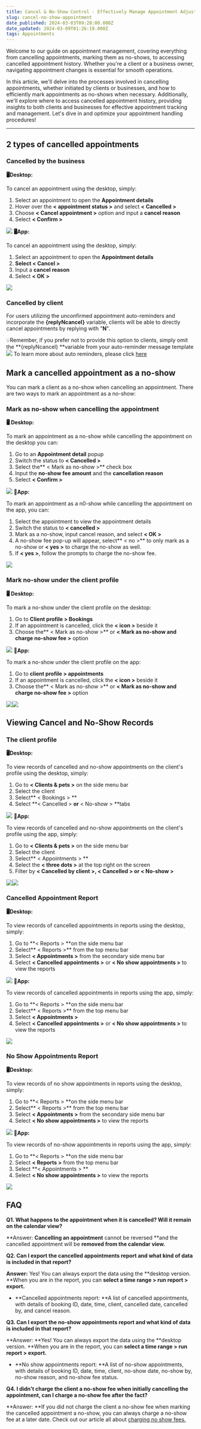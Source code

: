 ```yaml
---
title: Cancel & No-Show Control - Effectively Manage Appointment Adjustments
slug: cancel-no-show-appointment
date_published: 2024-03-03T09:28:00.000Z
date_updated: 2024-03-09T01:26:19.000Z
tags: Appointments
---
```


Welcome to our guide on appointment management, covering everything from cancelling appointments, marking them as no-shows, to accessing cancelled appointment history. Whether you're a client or a business owner, navigating appointment changes is essential for smooth operations.

In this article, we'll delve into the processes involved in cancelling appointments, whether initiated by clients or businesses, and how to efficiently mark appointments as no-shows when necessary. Additionally, we'll explore where to access cancelled appointment history, providing insights to both clients and businesses for effective appointment tracking and management. Let's dive in and optimize your appointment handling procedures!

---

## 2 types of cancelled appointments 

### Cancelled by the business

**🖥️Desktop:**

To cancel an appointment using the desktop, simply:

1. Select an appointment to open the **Appointment details**
2. Hover over the **< appointment status >** and select **< Cancelled >**
3. Choose **< Cancel appointment >** option and input a **cancel reason**
4. Select **< Confirm >**

![](__GHOST_URL__/content/images/2024/03/CleanShot-2024-03-03-at-18.50.10.gif)
**🖥️App:**

To cancel an appointment using the desktop, simply:

1. Select an appointment to open the **Appointment details**
2. **Select < Cancel >**
3. Input a **cancel reason**
4. Select **< OK >**

![](__GHOST_URL__/content/images/2024/03/image-13.png)
### Cancelled by client

For users utilizing the unconfirmed appointment auto-reminders and incorporate the **{replyNcancel}** variable, clients will be able to directly cancel appointments by replying with "**N**". 

💡Remember, if you prefer not to provide this option to clients, simply omit the **{replyNcancel} **variable from your auto-reminder message template
![](__GHOST_URL__/content/images/2024/03/CleanShot-2024-03-03-at-18.50.58@2x.png)
To learn more about auto reminders, please click [here](__GHOST_URL__/appointment-reminder-1st-2nd/)

## Mark a cancelled appointment as a no-show

You can mark a client as a no-show when cancelling an appointment. There are two ways to mark an appointment as a no-show:

### Mark as no-show when cancelling the appointment

**🖥️ Desktop:**

To mark an appointment as a no-show while cancelling the appointment on the desktop you can:

1. Go to an **Appointment detail** popup
2. Switch the status to **< Cancelled >**
3. Select the** < Mark as no-show >** check box
4. Input the **no-show fee amount** and the **cancellation reason**
5. Select **< Confirm >**

![](__GHOST_URL__/content/images/2024/03/CleanShot-2024-03-03-at-18.52.09.gif)
**📱App:**

To mark an appointment as a n0-show while cancelling the appointment on the app, you can:

1. Select the appointment to view the appointment details
2. Switch the status to **< cancelled >**
3. Mark as a no-show, input cancel reason, and select **< OK >**
4. A no-show fee pop-up will appear, select** < no >** to only mark as a no-show or **< yes >** to charge the no-show as well.
5. If **< yes >**, follow the prompts to charge the no-show fee.

![](__GHOST_URL__/content/images/2024/02/image-15.png)
### Mark no-show under the client profile

**🖥️ Desktop:**

To mark a no-show under the client profile on the desktop:

1. Go to **Client profile > Bookings**
2. If an appointment is cancelled, click the **< icon >** beside it
3. Choose the** < Mark as no-show >** or **< Mark as no-show and charge no-show fee >** option

![](__GHOST_URL__/content/images/2024/02/CleanShot-2024-02-08-at-23.09.19@2x.png)
**📱App:**

To mark a no-show under the client profile on the app:

1. Go to **client profile > appointments**
2. If an appointment is cancelled, click the **< icon >** beside it
3. Choose the** < Mark as no-show >** or **< Mark as no-show and charge no-show fee >** option

![](__GHOST_URL__/content/images/2024/02/image-11.png)![](__GHOST_URL__/content/images/2024/02/image-16.png)
## Viewing Cancel and No-Show Records

### The client profile

**🖥️Desktop:**

To view records of cancelled and no-show appointments on the client's profile using the desktop, simply:

1. Go to **< Clients & pets >** on the side menu bar
2. Select the client
3. Select** < Bookings > **
4. Select **< Cancelled > **or** < No-show > **tabs

![](__GHOST_URL__/content/images/2024/03/CleanShot-2024-03-03-at-18.58.56@2x.png)
**📱App:**

To view records of cancelled and no-show appointments on the client's profile using the app, simply:

1. Go to **< Clients & pets >** on the side menu bar
2. Select the client
3. Select** < Appointments > **
4. Select the **< three dots >** at the top right on the screen
5. Filter by **< Cancelled by client >, < Cancelled > **or** < No-show >**

![](__GHOST_URL__/content/images/2024/03/image-10.png)![](__GHOST_URL__/content/images/2024/03/image-11.png)
### Cancelled Appointment Report

**🖥️Desktop:**

To view records of cancelled appointments in reports using the desktop, simply:

1. Go to **< Reports > **on the side menu bar
2. Select** < Reports >** from the top menu bar
3. Select **< Appointments >** from the secondary side menu bar
4. Select **< Cancelled appointments >** or **< No show appointments >** to view the reports

![](__GHOST_URL__/content/images/2024/03/CleanShot-2024-03-03-at-19.04.46@2x.png)
**📱App:**

To view records of cancelled appointments in reports using the app, simply:

1. Go to **< Reports > **on the side menu bar
2. Select** < Reports >** from the top menu bar
3. Select **< Appointments >**
4. Select **< Cancelled appointments >** or **< No show appointments >** to view the reports

![](__GHOST_URL__/content/images/2024/03/image-12.png)
### No Show Appointments Report

**🖥️Desktop:**

To view records of no show appointments in reports using the desktop, simply:

1. Go to **< Reports > **on the side menu bar
2. Select** < Reports >** from the top menu bar
3. Select **< Appointments >** from the secondary side menu bar
4. Select **< No show appointments >** to view the reports

![](__GHOST_URL__/content/images/2024/03/CleanShot-2024-03-03-at-19.04.46@2x.png)
**📱App:**

To view records of no-show appointments in reports using the app, simply:

1. Go to **< Reports > **on the side menu bar
2. Select **< Reports >** from the top menu bar
3. Select **< Appointments > **
4. Select **< No show appointments >** to view the reports

![](__GHOST_URL__/content/images/2024/03/image-12.png)
## FAQ

**Q1. What happens to the appointment when it is cancelled? Will it remain on the calendar view?**

**Answer: **Cancelling an appointment** cannot be reversed **and the cancelled appointment will be **removed from the calendar view.**

**Q2. Can I export the cancelled appointments report and what kind of data is included in that report?**

**Answer:** Yes! You can always export the data using the **desktop version. **When you are in the report, you can **select a time range > run report > export.**

- **Cancelled appointments report: **A list of cancelled appointments, with details of booking ID, date, time, client, cancelled date, cancelled by, and cancel reason.

**Q3. Can I export the no-show appointments report and what kind of data is included in that report?**

**Answer: **Yes! You can always export the data using the **desktop version. **When you are in the report, you can **select a time range > run report > export.**

- **No show appointments report: **A list of no-show appointments, with details of booking ID, date, time, client, no-show date, no-show by, no-show reason, and no-show fee status.

**Q4. I didn't charge the client a no-show fee when initially cancelling the appointment, can I charge a no-show fee after the fact?**

**Answer: **If you did not charge the client a no-show fee when marking the cancelled appointment a no-show, you can always charge a no-show fee at a later date. Check out our article all about [charging no show fees.](__GHOST_URL__/charge-no-show-fee/)
